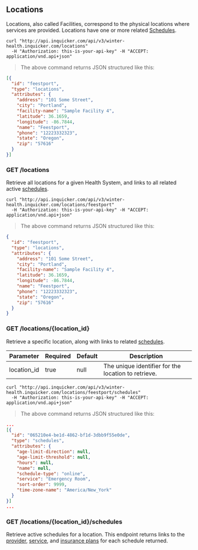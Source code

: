 ## Locations

Locations, also called Facilities, correspond to the physical locations where services are provided. Locations have one or more related [Schedules](#schedules).

```shell
curl "http://api.inquicker.com/api/v3/winter-health.inquicker.com/locations"
  -H "Authorization: this-is-your-api-key" -H "ACCEPT: application/vnd.api+json"
```

> The above command returns JSON structured like this:

```json
[{
  "id": "feestport",
  "type": "locations",
  "attributes": {
    "address": "101 Some Street",
    "city": "Portland",
    "facility-name": "Sample Facility 4",
    "latitude": 36.1659,
    "longitude": -86.7844,
    "name": "Feestport",
    "phone": "12223332323",
    "state": "Oregon",
    "zip": "57616"
  }
}]
```

### GET /locations

Retrieve all locations for a given Health System, and links to all related active [schedules](#schedules).

```shell
curl "http://api.inquicker.com/api/v3/winter-health.inquicker.com/locations/feestport"
  -H "Authorization: this-is-your-api-key" -H "ACCEPT: application/vnd.api+json"
```

> The above command returns JSON structured like this:

```json
{
  "id": "feestport",
  "type": "locations",
  "attributes": {
    "address": "101 Some Street",
    "city": "Portland",
    "facility-name": "Sample Facility 4",
    "latitude": 36.1659,
    "longitude": -86.7844,
    "name": "Feestport",
    "phone": "12223332323",
    "state": "Oregon",
    "zip": "57616"
  }
}
```

### GET /locations/{location_id}

Retrieve a specific location, along with links to related [schedules](#schedules).


Parameter | Required | Default | Description
--------- | -------- | ------- | -----------
location_id | true | null | The unique identifier for the location to retrieve.

```shell
curl "http://api.inquicker.com/api/v3/winter-health.inquicker.com/locations/feestport/schedules"
  -H "Authorization: this-is-your-api-key" -H "ACCEPT: application/vnd.api+json"
```

> The above command returns JSON structured like this:

```json
...
[{
  "id": "065210e4-be1d-4862-bf1d-3dbb9f55e0de",
  "type": "schedules",
  "attributes": {
    "age-limit-direction": null,
    "age-limit-threshold": null,
    "hours": null,
    "name": null,
    "schedule-type": "online",
    "service": "Emergency Room",
    "sort-order": 9999,
    "time-zone-name": "America/New_York"
  }
}]
...
```

### GET /locations/{location_id}/schedules

Retrieve active schedules for a location. This endpoint returns links to the [provider](#providers), [service](#services), and [insurance plans](#insurance-plans) for each schedule returned.
